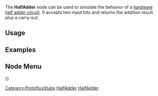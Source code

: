 <languages></languages>

The **HalfAdder** node can be used to simulate the behavior of a
[hardware half adder
circuit](https://en.wikipedia.org/wiki/Adder_(electronics)#Half_adder).
It accepts two input bits and returns the addition result plus a
carry-out.

## Usage

## Examples

## Node Menu

}}

[Category:ProtofluxStubs](Category:ProtofluxStubs "wikilink")
[HalfAdder](Category:Protoflux{{#translation:}} "wikilink")
[HalfAdder](Category:Protoflux:Math:Binary{{#translation:}} "wikilink")